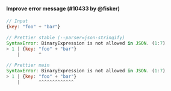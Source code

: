 #### Improve error message (#10433 by @fisker)

<!-- prettier-ignore -->
```js
// Input
{key: "foo" + "bar"}

// Prettier stable (--parser=json-stringify)
SyntaxError: BinaryExpression is not allowed in JSON. (1:7)
> 1 | {key: "foo" + "bar"}
    |       ^

// Prettier main
SyntaxError: BinaryExpression is not allowed in JSON. (1:7)
> 1 | {key: "foo" + "bar"}
    |       ^^^^^^^^^^^^^
```
